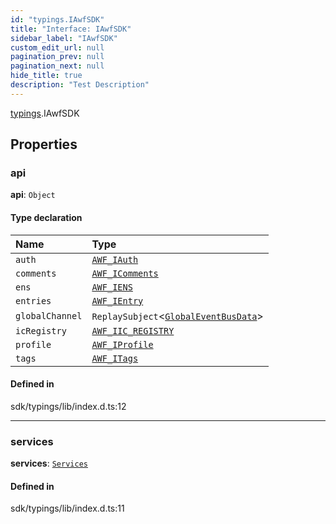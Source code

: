 ```yaml
---
id: "typings.IAwfSDK"
title: "Interface: IAwfSDK"
sidebar_label: "IAwfSDK"
custom_edit_url: null
pagination_prev: null
pagination_next: null
hide_title: true
description: "Test Description"
---
```


[typings](../namespaces/typings.md).IAwfSDK

## Properties

### api

**api**: `Object`

#### Type declaration

| Name            | Type                                                                              |
| :-------------- | :-------------------------------------------------------------------------------- |
| `auth`          | [`AWF_IAuth`](sdk.AWF_IAuth.md)                                                   |
| `comments`      | [`AWF_IComments`](sdk.AWF_IComments.md)                                           |
| `ens`           | [`AWF_IENS`](sdk.AWF_IENS.md)                                                     |
| `entries`       | [`AWF_IEntry`](sdk.AWF_IEntry.md)                                                 |
| `globalChannel` | `ReplaySubject`<[`GlobalEventBusData`](../namespaces/sdk.md#globaleventbusdata)\> |
| `icRegistry`    | [`AWF_IIC_REGISTRY`](sdk.AWF_IIC_REGISTRY.md)                                     |
| `profile`       | [`AWF_IProfile`](sdk.AWF_IProfile.md)                                             |
| `tags`          | [`AWF_ITags`](sdk.AWF_ITags.md)                                                   |

#### Defined in

sdk/typings/lib/index.d.ts:12

---

### services

**services**: [`Services`](typings.Services.md)

#### Defined in

sdk/typings/lib/index.d.ts:11
